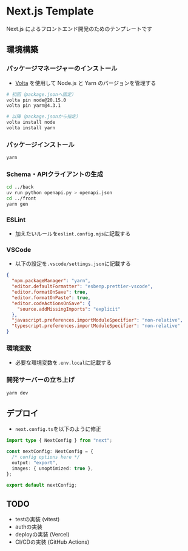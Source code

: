 # Next.js Template

Next.js によるフロントエンド開発のためのテンプレートです

## 環境構築

### パッケージマネージャーのインストール

- [Volta](https://volta.sh/) を使用して Node.js と Yarn のバージョンを管理する

```bash
# 初回（package.jsonへ固定）
volta pin node@20.15.0
volta pin yarn@4.3.1

# 以降（package.jsonから指定）
volta install node
volta install yarn
```

### パッケージインストール

```bash
yarn
```

### Schema・APIクライアントの生成

```bash
cd ../back
uv run python openapi.py > openapi.json
cd ../front
yarn gen
```

### ESLint

- 加えたいルールを`eslint.config.mjs`に記載する

### VSCode

- 以下の設定を`.vscode/settings.json`に記載する

```json
{
  "npm.packageManager": "yarn",
  "editor.defaultFormatter": "esbenp.prettier-vscode",
  "editor.formatOnSave": true,
  "editor.formatOnPaste": true,
  "editor.codeActionsOnSave": {
    "source.addMissingImports": "explicit"
  },
  "javascript.preferences.importModuleSpecifier": "non-relative",
  "typescript.preferences.importModuleSpecifier": "non-relative"
}
```

### 環境変数

- 必要な環境変数を`.env.local`に記載する

### 開発サーバーの立ち上げ

```bash
yarn dev
```

## デプロイ

- `next.config.ts`を以下のように修正

```ts
import type { NextConfig } from "next";

const nextConfig: NextConfig = {
  /* config options here */
  output: "export",
  images: { unoptimized: true },
};

export default nextConfig;
```

## TODO

- testの実装 (vitest)
- authの実装
- deployの実装 (Vercel)
- CI/CDの実装 (GitHub Actions)

